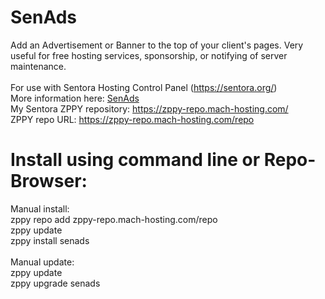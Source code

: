 # SenAds
Add an Advertisement or Banner to the top of your client's pages. Very useful for free hosting services, sponsorship, or notifying of server maintenance.<br>
<br>
For use with Sentora Hosting Control Panel (https://sentora.org/)<br>
More information here: [SenAds](https://forums.sentora.org/showthread.php?tid=12969)<br>
My Sentora ZPPY repository: https://zppy-repo.mach-hosting.com/<br>
ZPPY repo URL: https://zppy-repo.mach-hosting.com/repo<br>
# Install using command line or Repo-Browser:<br>
Manual install:<br>
zppy repo add zppy-repo.mach-hosting.com/repo<br>
zppy update<br>
zppy install senads<br>
<br>
Manual update:<br>
zppy update<br>
zppy upgrade senads<br>
